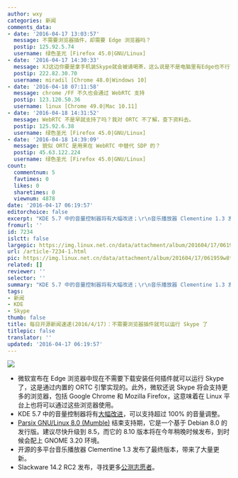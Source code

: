 ```yaml
---
author: wxy
categories: 新闻
comments_data:
- date: '2016-04-17 13:03:57'
  message: 不需要浏览器插件，却需要 Edge 浏览器吗？
  postip: 125.92.5.74
  username: 绿色圣光 [Firefox 45.0|GNU/Linux]
- date: '2016-04-17 14:30:33'
  message: XJ这边你要是拿手机装Skype就会被请喝茶，这么说是不是电脑里有Edge也不行了
  postip: 222.82.30.70
  username: miradil [Chrome 48.0|Windows 10]
- date: '2016-04-18 07:11:58'
  message: chrome /FF 不久也会通过 WebRTC 支持
  postip: 123.120.50.36
  username: linux [Chrome 49.0|Mac 10.11]
- date: '2016-04-18 14:31:52'
  message: WebRTC 不是早就支持了吗？我对 ORTC 不了解，查下资料去。
  postip: 125.92.6.38
  username: 绿色圣光 [Firefox 45.0|GNU/Linux]
- date: '2016-04-18 14:39:09'
  message: 貌似 ORTC 是用来在 WebRTC 中替代 SDP 的？
  postip: 45.63.122.224
  username: 绿色圣光 [Firefox 45.0|GNU/Linux]
count:
  commentnum: 5
  favtimes: 0
  likes: 0
  sharetimes: 0
  viewnum: 4878
date: '2016-04-17 06:19:57'
editorchoice: false
excerpt: "KDE 5.7 中的音量控制器将有大幅改进；\r\n音乐播放器 Clementine 1.3 发布了"
fromurl: ''
id: 7234
islctt: false
largepic: https://img.linux.net.cn/data/attachment/album/201604/17/061959w8tojo4waxathf4w.jpg
url: /article-7234-1.html
pic: https://img.linux.net.cn/data/attachment/album/201604/17/061959w8tojo4waxathf4w.jpg.thumb.jpg
related: []
reviewer: ''
selector: ''
summary: "KDE 5.7 中的音量控制器将有大幅改进；\r\n音乐播放器 Clementine 1.3 发布了"
tags:
- 新闻
- KDE
- Skype
thumb: false
title: 每日开源新闻速递(2016/4/17)：不需要浏览器插件就可以运行 Skype 了
titlepic: false
translator: ''
updated: '2016-04-17 06:19:57'
---
```


![](https://img.linux.net.cn/data/attachment/album/201604/17/061959w8tojo4waxathf4w.jpg)


* 微软宣布在 Edge 浏览器中现在不需要下载安装任何插件就可以运行 Skype 了，这是通过内置的 ORTC 引擎实现的。此外，微软还说 Skype 将会支持更多的浏览器，包括 Google Chrome 和 Mozilla Firefox，这意味着在 Linux 平台上也将可以通过这些浏览器使用。
* KDE 5.7 中的音量控制器将有[大幅改进](http://davidrosca.blogspot.ro/2016/04/audio-volume-improvements-in-plasma-57.html)，可以支持超过 100% 的音量调整。
* [Parsix GNU/Linux 8.0 (Mumble)](http://www.parsix.org/wiki/WikiStart) 结束支持期，它是一个基于 Debian 8.0 的发行版。建议尽快升级到 8.5，而它的 8.10 版本将在今年稍晚时候发布，到时候会配上 GNOME 3.20 环境。
* 开源的多平台音乐播放器 Clementine 1.3 发布了最终版本，带来了大量更新。
* Slackware 14.2 RC2 发布，寻找更多[公测志愿者](http://www.slackware.com/lists/)。